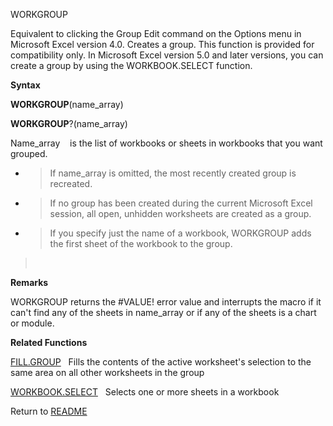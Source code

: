WORKGROUP

Equivalent to clicking the Group Edit command on the Options menu in
Microsoft Excel version 4.0. Creates a group. This function is provided
for compatibility only. In Microsoft Excel version 5.0 and later
versions, you can create a group by using the WORKBOOK.SELECT function.

**Syntax**

**WORKGROUP**(name\_array)

**WORKGROUP**?(name\_array)

Name\_array    is the list of workbooks or sheets in workbooks that you
want grouped.

  - > If name\_array is omitted, the most recently created group is
    > recreated.

  - > If no group has been created during the current Microsoft Excel
    > session, all open, unhidden worksheets are created as a group.

  - > If you specify just the name of a workbook, WORKGROUP adds the
    > first sheet of the workbook to the group.

>  

**Remarks**

WORKGROUP returns the \#VALUE\! error value and interrupts the macro if
it can't find any of the sheets in name\_array or if any of the sheets
is a chart or module.

**Related Functions**

[FILL.GROUP](FILL.GROUP.md)   Fills the contents of the active worksheet's selection to
the same area on all other worksheets in the group

[WORKBOOK.SELECT](WORKBOOK.SELECT.md)   Selects one or more sheets in a workbook



Return to [README](README.md)

